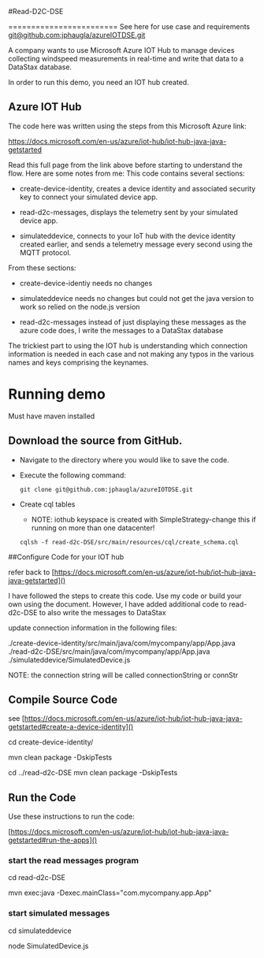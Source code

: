 #Read-D2C-DSE

========================
See here for use case and requirements 
[git@github.com:jphaugla/azureIOTDSE.git]()

A company wants to use Microsoft Azure IOT Hub to manage devices collecting windspeed measurements in real-time and write that data to a DataStax database.

In order to run this demo, you need an IOT hub created.

##  Azure IOT Hub
The code here was written using the steps from this Microsoft Azure link:

[https://docs.microsoft.com/en-us/azure/iot-hub/iot-hub-java-java-getstarted ]()

Read this full page from the link above before starting to understand the flow.  Here are some notes from me:
This code contains several sections:
  
*  create-device-identity, creates a device identity and associated security key to connect your simulated device app.
  
*  read-d2c-messages, displays the telemetry sent by your simulated device app.
 
*  simulateddevice, connects to your IoT hub with the device identity created earlier, and sends a telemetry message every second using the MQTT protocol.

From these sections:

*  	create-device-identiy needs no changes
  
*  	simulateddevice needs no changes but could not get the java version to work so relied on the node.js version
   
*  	read-d2c-messages   instead of just displaying these messages as the azure code does, I write the messages to a DataStax database

The trickiest part to using the IOT hub is understanding which connection information is needed in each case and not making any typos in the various names and keys comprising the keynames.   

# Running demo

Must have maven installed 

## Download the source from GitHub.

  * Navigate to the directory where you would like to save the code.
  * Execute the following command:
 
 
       `git clone git@github.com:jphaugla/azureIOTDSE.git`

 * Create cql tables
     *  NOTE:  iothub keyspace is created with SimpleStrategy-change this if running on more than one datacenter!

    `cqlsh -f read-d2c-DSE/src/main/resources/cql/create_schema.cql`

##Configure Code for your IOT hub

refer back to 
[https://docs.microsoft.com/en-us/azure/iot-hub/iot-hub-java-java-getstarted]()

I have followed the steps to create this code.  Use my code or build your own using the document.  However, I have added additional code to read-d2c-DSE to also write the messages to DataStax

update connection information in the following files:

./create-device-identity/src/main/java/com/mycompany/app/App.java
./read-d2c-DSE/src/main/java/com/mycompany/app/App.java
./simulateddevice/SimulatedDevice.js


NOTE:  the connection string will be called connectionString or connStr

## Compile Source Code
 see [https://docs.microsoft.com/en-us/azure/iot-hub/iot-hub-java-java-getstarted#create-a-device-identity]()
 
 cd create-device-identity/

mvn clean package -DskipTests


 
cd ../read-d2c-DSE
mvn clean package -DskipTests

##  Run the Code

Use these instructions to run the code:

[https://docs.microsoft.com/en-us/azure/iot-hub/iot-hub-java-java-getstarted#run-the-apps]()

### start the read messages program

cd read-d2c-DSE

mvn exec:java -Dexec.mainClass="com.mycompany.app.App" 

### start simulated messages

cd simulateddevice

node SimulatedDevice.js










